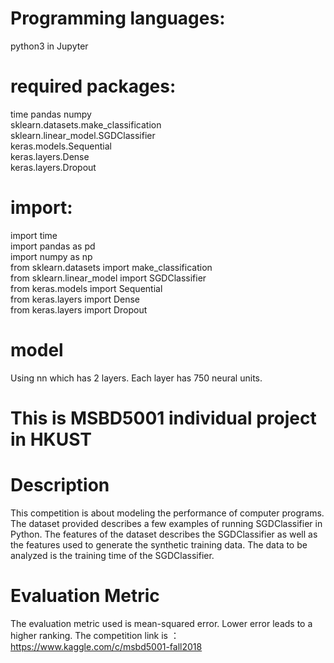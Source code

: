 # Programming languages:
python3 in Jupyter

# required packages:
time 
pandas 
numpy   
sklearn.datasets.make_classification   
sklearn.linear_model.SGDClassifier  
keras.models.Sequential  
keras.layers.Dense  
keras.layers.Dropout  

# import:
import time  
import pandas as pd  
import numpy as np  
from sklearn.datasets import make_classification  
from sklearn.linear_model import SGDClassifier  
from keras.models import Sequential  
from keras.layers import Dense  
from keras.layers import Dropout   

# model
Using nn which has 2 layers. Each layer has 750 neural units. 

# This is MSBD5001 individual project in HKUST

# Description
This competition is about modeling the performance of computer programs. The dataset provided describes a few examples of running SGDClassifier in Python. The features of the dataset describes the SGDClassifier as well as the features used to generate the synthetic training data. The data to be analyzed is the training time of the SGDClassifier.

# Evaluation Metric
The evaluation metric used is mean-squared error. Lower error leads to a higher ranking.
The competition link is ： https://www.kaggle.com/c/msbd5001-fall2018
